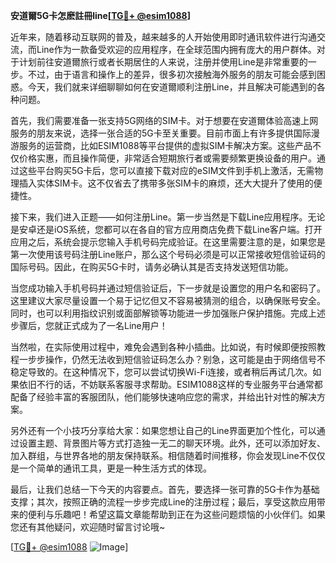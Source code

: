 **安道爾5G卡怎麽註冊line[[TG💪+ @esim1088](https://t.me/s/esim1088)]**

近年来，随着移动互联网的普及，越来越多的人开始使用即时通讯软件进行沟通交流，而Line作为一款备受欢迎的应用程序，在全球范围内拥有庞大的用户群体。对于计划前往安道爾旅行或者长期居住的人来说，注册并使用Line是非常重要的一步。不过，由于语言和操作上的差异，很多初次接触海外服务的朋友可能会感到困惑。今天，我们就来详细聊聊如何在安道爾顺利注册Line，并且解决可能遇到的各种问题。

首先，我们需要准备一张支持5G网络的SIM卡。对于想要在安道爾体验高速上网服务的朋友来说，选择一张合适的5G卡至关重要。目前市面上有许多提供国际漫游服务的运营商，比如ESIM1088等平台提供的虚拟SIM卡解决方案。这些产品不仅价格实惠，而且操作简便，非常适合短期旅行者或需要频繁更换设备的用户。通过这些平台购买5G卡后，您可以直接下载对应的eSIM文件到手机上激活，无需物理插入实体SIM卡。这不仅省去了携带多张SIM卡的麻烦，还大大提升了使用的便捷性。

接下来，我们进入正题——如何注册Line。第一步当然是下载Line应用程序。无论是安卓还是iOS系统，您都可以在各自的官方应用商店免费下载Line客户端。打开应用之后，系统会提示您输入手机号码完成验证。在这里需要注意的是，如果您是第一次使用该号码注册Line账户，那么这个号码必须是可以正常接收短信验证码的国际号码。因此，在购买5G卡时，请务必确认其是否支持发送短信功能。

当您成功输入手机号码并通过短信验证后，下一步就是设置您的用户名和密码了。这里建议大家尽量设置一个易于记忆但又不容易被猜测的组合，以确保账号安全。同时，也可以利用指纹识别或面部解锁等功能进一步加强账户保护措施。完成上述步骤后，您就正式成为了一名Line用户！

当然啦，在实际使用过程中，难免会遇到各种小插曲。比如说，有时候即便按照教程一步步操作，仍然无法收到短信验证码怎么办？别急，这可能是由于网络信号不稳定导致的。在这种情况下，您可以尝试切换Wi-Fi连接，或者稍后再试几次。如果依旧不行的话，不妨联系客服寻求帮助。ESIM1088这样的专业服务平台通常都配备了经验丰富的客服团队，他们能够快速响应您的需求，并给出针对性的解决方案。

另外还有一个小技巧分享给大家：如果您想让自己的Line界面更加个性化，可以通过设置主题、背景图片等方式打造独一无二的聊天环境。此外，还可以添加好友、加入群组，与世界各地的朋友保持联系。相信随着时间推移，你会发现Line不仅仅是一个简单的通讯工具，更是一种生活方式的体现。

最后，让我们总结一下今天的内容要点。首先，要选择一张可靠的5G卡作为基础支撑；其次，按照正确的流程一步步完成Line的注册过程；最后，享受这款应用带来的便利与乐趣吧！希望这篇文章能帮助到正在为这些问题烦恼的小伙伴们。如果您还有其他疑问，欢迎随时留言讨论哦~

[[TG💪+ @esim1088](https://t.me/s/esim1088) ![Image](https://i.postimg.cc/4NQfJmqS/Snipaste-2025-05-13-00-14-12.png)]